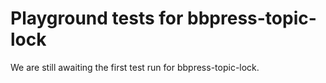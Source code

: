 # Playground tests for bbpress-topic-lock
We are still awaiting the first test run for bbpress-topic-lock.
